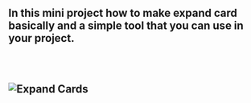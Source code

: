 <h2> In this mini project how to make expand card basically and a simple tool that you can use in your project. <h2/>

<br/>

![Expand Cards](https://github.com/CelepiYakup/JavaScript-Mini-Projects/assets/135622873/13e5bbaf-3c5e-479c-ae95-2b0d54629c52)
